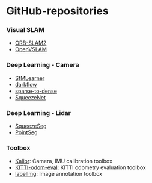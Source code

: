 # GitHub-repositories

### Visual SLAM
- [ORB-SLAM2](https://github.com/raulmur/ORB_SLAM2)
- [OpenVSLAM](https://github.com/xdspacelab/openvslam) 

### Deep Learning - Camera
- [SfMLearner](https://github.com/tinghuiz/SfMLearner)
- [darkflow](https://github.com/thtrieu/darkflow)
- [sparse-to-dense](https://github.com/fangchangma/sparse-to-dense)
- [SqueezeNet](https://github.com/forresti/SqueezeNet)

### Deep Learning - Lidar
- [SqueezeSeg](https://github.com/BichenWuUCB/SqueezeSeg)
- [PointSeg](https://github.com/ywangeq/PointSeg)

### Toolbox
- [Kalibr](https://github.com/ethz-asl/kalibr): Camera, IMU calibration toolbox
- [KITTI-odom-eval](https://github.com/Huangying-Zhan/kitti-odom-eval): KITTI odometry evaluation toolbox
- [labelImg](https://github.com/tzutalin/labelImg): Image annotation toolbox
